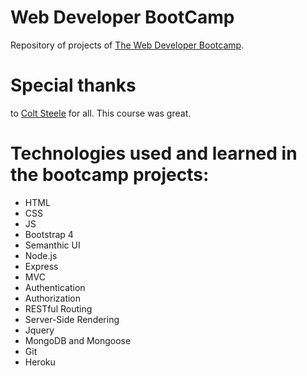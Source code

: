 # Web Developer BootCamp

Repository of projects of [The Web Developer Bootcamp](https://www.udemy.com/the-web-developer-bootcamp/).

# Special thanks
to [Colt Steele](https://www.linkedin.com/in/coltsteele/) for all. This course was great.

# Technologies used and learned in the bootcamp projects:
* HTML
* CSS
* JS
* Bootstrap 4
* Semanthic UI
* Node.js
* Express
* MVC
* Authentication
* Authorization
* RESTful Routing
* Server-Side Rendering
* Jquery
* MongoDB and Mongoose
* Git
* Heroku
